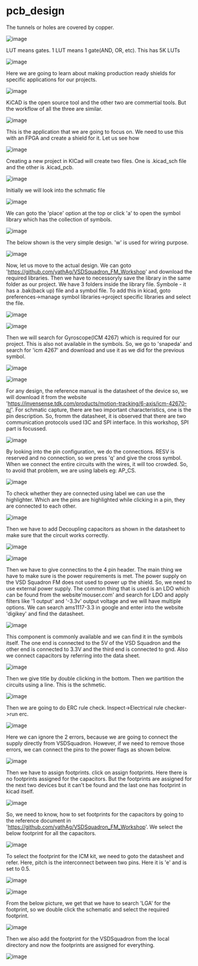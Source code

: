 # pcb_design

The tunnels or holes are covered by copper.

![image](https://github.com/user-attachments/assets/7452480f-1d8b-4480-8b77-3c37dc4c845f)

LUT means gates. 1 LUT means 1 gate(AND, OR, etc). This has 5K LUTs

![image](https://github.com/user-attachments/assets/5adbd60c-45b2-4883-a213-28d3a48d9527)

Here we are going to learn about making production ready shields for specific applications for our projects.

![image](https://github.com/user-attachments/assets/3d177cbe-b08f-4557-9706-d45fcd431ae0)

KiCAD is the open source tool and the other two are commertial tools. But the workflow of all the three are similar.

![image](https://github.com/user-attachments/assets/f1219506-07a1-4bdf-869c-27a4a58da053)

This is the application that we are going to focus on. We need to use this with an FPGA and create a shield for it. Let us see how

![image](https://github.com/user-attachments/assets/dd09ac4c-a659-41fa-9946-7a513d7b971c)

Creating a new project in KICad will create two files. One is .kicad_sch file and the other is .kicad_pcb.

![image](https://github.com/user-attachments/assets/0590de25-b1e2-49a5-881b-cb10261f4560)

Initially we will look into the schmatic file

![image](https://github.com/user-attachments/assets/5ad4cb71-00a2-4846-b95e-a412827e1067)

We can goto the 'place' option at the top or click 'a' to open the symbol library which has the collection of symbols.

![image](https://github.com/user-attachments/assets/b030ffc8-c8b9-4fdc-b5f2-7b9ac58086e6)

The below shown is the very simple design. 'w' is used for wiring purpose.

![image](https://github.com/user-attachments/assets/99125600-6a48-47b0-a39c-9a092ab563f6)

Now, let us move to the actual design.
We can goto 'https://github.com/yathAg/VSDSquadron_FM_Workshop' and download the required libraries. Then we have to necessoryly save the library in the same folder as our project. We have 3 folders inside the library file. Symbole - it has a .bak(back up) file and a symbol file. To add this in kicad, goto preferences->manage symbol libraries->project specific libraries and select the file.

![image](https://github.com/user-attachments/assets/e9973eb8-1eba-4844-a83e-b4c0eeb5268c)

![image](https://github.com/user-attachments/assets/9e1157e2-e75a-43de-b60b-93e70e7a9660)

Then we will search for Gyroscope(ICM 4267) which is required for our project. This is also not available in the symbols. So, we go to 'snapeda' and search for 'icm 4267' and download and use it as we did for the previous symbol.

![image](https://github.com/user-attachments/assets/943b9578-976f-4a68-9b46-9a32146e2a85)

![image](https://github.com/user-attachments/assets/7c7e5332-792d-46a9-bd40-f3e1bd55ad2f)

For any design, the reference manual is the datasheet of the device so, we will download it from the website 'https://invensense.tdk.com/products/motion-tracking/6-axis/icm-42670-p/'. For schmatic capture, there are two important characteristics, one is the pin description. So, fromm the datasheet, it is observed that there are two communication protocols used I3C and SPI interface. In this workshop, SPI part is focussed.

![image](https://github.com/user-attachments/assets/5ce3321f-1241-4d13-a69e-ee8ecd0cdc68)

By looking into the pin configuration, we do the connections. RESV is reserved and no connection, so we press 'q' and give the cross symbol. When we connect the entire circuits with the wires, it will too crowded. So, to avoid that problem, we are using labels eg: AP_CS.

![image](https://github.com/user-attachments/assets/18038cc5-8f9c-4ead-b8e0-8fcfbb2469a6)

To check whether they are connected using label we can use the highlighter. Which are the pins are highlighted while clicking in a pin, they are connected to each other.

![image](https://github.com/user-attachments/assets/190b4611-9c3b-4fb1-bb60-32ef18b9b723)

Then we have to add Decoupling capacitors as shown in the datasheet to make sure that the circuit works correctly.

![image](https://github.com/user-attachments/assets/6e43779a-74b2-4f79-b33b-ddb246941399)

![image](https://github.com/user-attachments/assets/be40a475-0927-4d3a-a77c-a1a7ad8153a4)

Then we have to give connectins to the 4 pin header. The main thing we have to make sure is the power requirements is met. The power supply on the VSD Squadron FM does not used to power up the shield. So, we need to use external power supply. The common thing that is used is an LDO which can be found from the website'mouser.com' and search for LDO and apply filters like '1 output' and '-3.3v' output voltage and we will have multiple options. We can search ams1117-3.3 in google and enter into the website 'digikey' and find the datasheet.

![image](https://github.com/user-attachments/assets/f6ffd96d-08a7-4282-ab96-92c90f26b714)

This component is commonly available and we can find it in the symbols itself. The one end is connected to the 5V of the VSD Squadron and the other end is connected to 3.3V and the third end is connected to gnd. Also we connect capacitors by referring into the data sheet.

![image](https://github.com/user-attachments/assets/61b424c8-0590-4684-93b6-4bd099694180)

Then we give title by double clicking in the bottom. Then we partition the circuits using a line. This is the schmetic.

![image](https://github.com/user-attachments/assets/5f1128b5-0d60-447a-9467-250e84350f12)

Then we are going to do ERC rule check. Inspect->Electrical rule checker->run erc.

![image](https://github.com/user-attachments/assets/deade9c5-cdfc-48f9-87e2-b56c58904e02)

Here we can ignore the 2 errors, because we are going to connect the supply directly from VSDSquadron. However, if we need to remove those errors, we can connect the pins to the power flags as shown below.

![image](https://github.com/user-attachments/assets/bca8da25-5412-4688-9c69-0b7987f20aaf)

Then we have to assign footprints. click on assign footprints. Here there is no footprints assigned for the capacitors. But the footprints are assigned for the next two devices but it can't be found and the last one has footprint in kicad itself.

![image](https://github.com/user-attachments/assets/2f9164a3-464a-476e-874f-5b65760b2158)

So, we need to know, how to set footprints for the capacitors by going to the reference document in 'https://github.com/yathAg/VSDSquadron_FM_Workshop'. We select the below footprint for all the capacitors.

![image](https://github.com/user-attachments/assets/d01eeaef-80a5-46ae-a7af-34d9e5da3f18)

To select the footprint for the ICM kit, we need to goto the datasheet and refer. Here, pitch is the interconnect between two pins. Here it is 'e' and is set to 0.5.

![image](https://github.com/user-attachments/assets/981fea82-e6be-4d54-956a-f2eb10186944)

![image](https://github.com/user-attachments/assets/5c6a912e-3ba8-4ed2-ac34-83ef76c26306)

From the below picture, we get that we have to search 'LGA' for the footprint, so we double click the schematic and select the required footprint.

![image](https://github.com/user-attachments/assets/460579a7-20c0-4114-a05c-df61335980c7)

Then we also add the footprint for the VSDSquadron from the local directory and now the footprints are assigned for everything.

![image](https://github.com/user-attachments/assets/0d727253-c34e-48b5-8d3d-f5c400e62a53)


